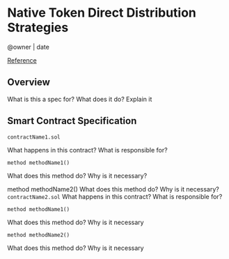 # Native Token Direct Distribution Strategies


@owner | date

[Reference]()

## Overview
What is this a spec for? What does it do? Explain it

## Smart Contract Specification
`contractName1.sol`

What happens in this contract? What is responsible for?

```solidity
method methodName1()
```
What does this method do? Why is it necessary?

method methodName2()
What does this method do? Why is it necessary?
`contractName2.sol`
What happens in this contract? What is responsible for?


```solidity
method methodName1()
```
What does this method do? Why is it necessary


```solidity
method methodName2()
```
What does this method do? Why is it necessary


